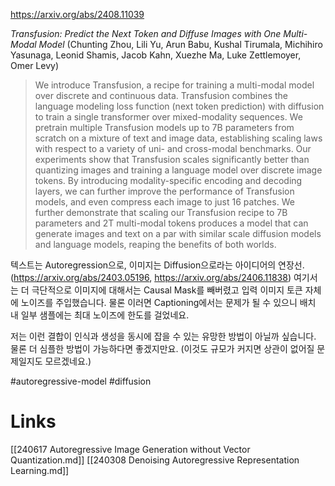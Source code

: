 https://arxiv.org/abs/2408.11039

*Transfusion: Predict the Next Token and Diffuse Images with One Multi-Modal Model* (Chunting Zhou, Lili Yu, Arun Babu, Kushal Tirumala, Michihiro Yasunaga, Leonid Shamis, Jacob Kahn, Xuezhe Ma, Luke Zettlemoyer, Omer Levy)

> We introduce Transfusion, a recipe for training a multi-modal model over discrete and continuous data. Transfusion combines the language modeling loss function (next token prediction) with diffusion to train a single transformer over mixed-modality sequences. We pretrain multiple Transfusion models up to 7B parameters from scratch on a mixture of text and image data, establishing scaling laws with respect to a variety of uni- and cross-modal benchmarks. Our experiments show that Transfusion scales significantly better than quantizing images and training a language model over discrete image tokens. By introducing modality-specific encoding and decoding layers, we can further improve the performance of Transfusion models, and even compress each image to just 16 patches. We further demonstrate that scaling our Transfusion recipe to 7B parameters and 2T multi-modal tokens produces a model that can generate images and text on a par with similar scale diffusion models and language models, reaping the benefits of both worlds.

텍스트는 Autoregression으로, 이미지는 Diffusion으로라는 아이디어의 연장선. (https://arxiv.org/abs/2403.05196, https://arxiv.org/abs/2406.11838) 여기서는 더 극단적으로 이미지에 대해서는 Causal Mask를 빼버렸고 입력 이미지 토큰 자체에 노이즈를 주입했습니다. 물론 이러면 Captioning에서는 문제가 될 수 있으니 배치 내 일부 샘플에는 최대 노이즈에 한도를 걸었네요.

저는 이런 결합이 인식과 생성을 동시에 잡을 수 있는 유망한 방법이 아닐까 싶습니다. 물론 더 심플한 방법이 가능하다면 좋겠지만요. (이것도 규모가 커지면 상관이 없어질 문제일지도 모르겠네요.)

#autoregressive-model #diffusion

# Links

[[240617 Autoregressive Image Generation without Vector Quantization.md]]
[[240308 Denoising Autoregressive Representation Learning.md]]